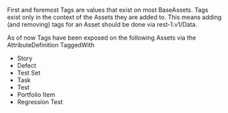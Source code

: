 First and foremost Tags are values that exist on most BaseAssets.  Tags exist only in the context of the Assets they are added to.  This means adding (and removing) tags for an Asset should be done via rest-1.v1/Data.

As of now Tags have been exposed on the following Assets via the AttributeDefinition TaggedWith

* Story
* Defect
* Test Set
* Task
* Test
* Portfolio Item
* Regression Test